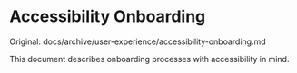 # Accessibility Onboarding

Original: docs/archive/user-experience/accessibility-onboarding.md

This document describes onboarding processes with accessibility in mind.
